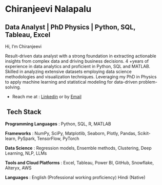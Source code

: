 # Chiranjeevi Nalapalu

## Data Analyst | PhD Physics | Python, SQL, Tableau, Excel

Hi, I’m Chiranjeevi

Result-driven data analyst with a strong foundation in extracting actionable insights from complex data and driving business decisions. 4 +years of experience in data analytics and proficient in Python, SQL and MATLAB. Skilled in analyzing extensive datasets employing data science methodologies and visualization techniques. Leveraging my PhD in Physics to apply machine learning and statistical modeling for data-driven problem-solving.

- Reach me at : [Linkedin](https://www.linkedin.com/in/nalapalu/) or by [Email](chiran.nalapalu@gmail.com) 


<h2> &nbsp;Tech Stack</h2>

**Programming Languages** : Python, SQL, R, MATLAB

**Frameworks** : NumPy, SciPy, Matplotlib, Seaborn, Plotly, Pandas, Scikit-learn, PySpark, TensorFlow, PyTorch

**Data Science** : Regression models, Ensemble methods, Clustering, Deep Learning, NLP, LLMs

**Tools and Cloud Platforms** : Excel, Tableau, Power BI, GitHub, Snowflake, Alteryx, AWS

**Languages** : English (Professional working proficiency) Hindi (Native)
<!---
--->
